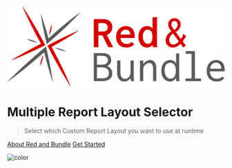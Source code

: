 <!-- _coverpage.md -->

![logo](/_media/Main.png)
<!-- ![logo](https://redandbundle.files.wordpress.com/2020/04/main-with-text-2020-margin.png?w=750&h=205) -->

# Multiple Report Layout Selector
> Select which Custom Report Layout you want to use at runtime

[About Red and Bundle](https://redandbundle.com/)
[Get Started](/README.md)

<!-- background color -->

![color](#FFFFFF)